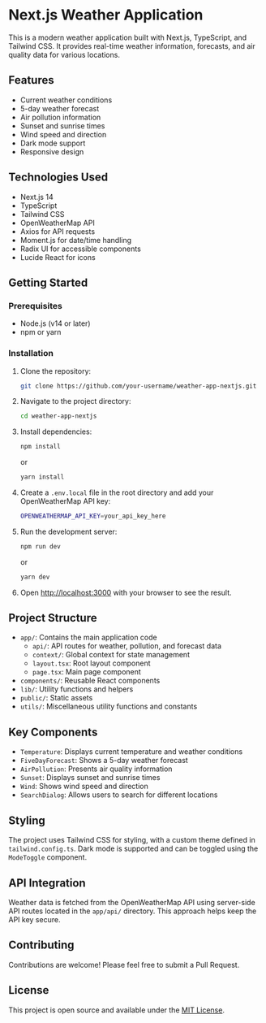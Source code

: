 # Next.js Weather Application

This is a modern weather application built with Next.js, TypeScript, and Tailwind CSS. It provides real-time weather information, forecasts, and air quality data for various locations.

## Features

- Current weather conditions
- 5-day weather forecast
- Air pollution information
- Sunset and sunrise times
- Wind speed and direction
- Dark mode support
- Responsive design

## Technologies Used

- Next.js 14
- TypeScript
- Tailwind CSS
- OpenWeatherMap API
- Axios for API requests
- Moment.js for date/time handling
- Radix UI for accessible components
- Lucide React for icons

## Getting Started

### Prerequisites

- Node.js (v14 or later)
- npm or yarn

### Installation

1. Clone the repository:

   ```bash
   git clone https://github.com/your-username/weather-app-nextjs.git
   ```

2. Navigate to the project directory:

   ```bash
   cd weather-app-nextjs
   ```

3. Install dependencies:

   ```bash
   npm install
   ```

   or

   ```bash
   yarn install
   ```

4. Create a `.env.local` file in the root directory and add your OpenWeatherMap API key:

   ```bash
   OPENWEATHERMAP_API_KEY=your_api_key_here
   ```

5. Run the development server:

   ```bash
   npm run dev
   ```

   or

   ```bash
   yarn dev
   ```

6. Open [http://localhost:3000](http://localhost:3000) with your browser to see the result.

## Project Structure

- `app/`: Contains the main application code
  - `api/`: API routes for weather, pollution, and forecast data
  - `context/`: Global context for state management
  - `layout.tsx`: Root layout component
  - `page.tsx`: Main page component
- `components/`: Reusable React components
- `lib/`: Utility functions and helpers
- `public/`: Static assets
- `utils/`: Miscellaneous utility functions and constants

## Key Components

- `Temperature`: Displays current temperature and weather conditions
- `FiveDayForecast`: Shows a 5-day weather forecast
- `AirPollution`: Presents air quality information
- `Sunset`: Displays sunset and sunrise times
- `Wind`: Shows wind speed and direction
- `SearchDialog`: Allows users to search for different locations

## Styling

The project uses Tailwind CSS for styling, with a custom theme defined in `tailwind.config.ts`. Dark mode is supported and can be toggled using the `ModeToggle` component.

## API Integration

Weather data is fetched from the OpenWeatherMap API using server-side API routes located in the `app/api/` directory. This approach helps keep the API key secure.

## Contributing

Contributions are welcome! Please feel free to submit a Pull Request.

## License

This project is open source and available under the [MIT License](LICENSE).
